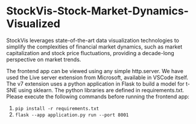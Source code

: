 # StockVis-Stock-Market-Dynamics-Visualized
StockVis leverages state-of-the-art data visualization technologies to simplify the complexities of financial market dynamics, such as market capitalization and stock price fluctuations, providing a decade-long perspective on market trends.

The frontend app can be viewed using any simple http.server. We have used the Live server extension from Microsoft, available in VSCode itself. The v7 extension uses a python application in Flask to build a model for t-SNE using sklearn.  The python libraries
are defined in requirements.txt.  Please execute the following commands before running the frontend app:

1. `pip install -r requirements.txt`
2. `flask --app application.py run --port 8001`